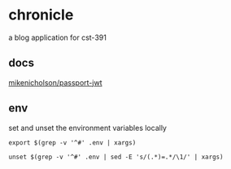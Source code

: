 # chronicle

a blog application for cst-391

## docs

[mikenicholson/passport-jwt](https://github.com/mikenicholson/passport-jwt)

## env

set and unset the environment variables locally

```shell
export $(grep -v '^#' .env | xargs)
```

```shell
unset $(grep -v '^#' .env | sed -E 's/(.*)=.*/\1/' | xargs)
```
